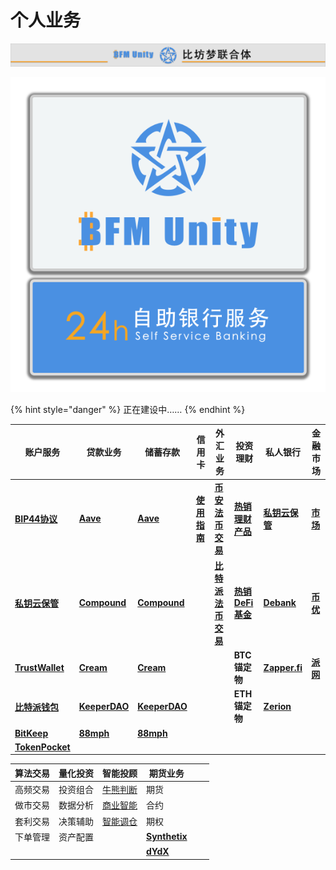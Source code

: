 # 个人业务

![](../../.gitbook/assets/银行牌匾.png)

![](../../.gitbook/assets/银行灯箱.png)

{% hint style="danger" %}
正在建设中……
{% endhint %}

| **账户服务**                                                                                          | **贷款业务**                                      | **储蓄存款**                                      | **信用卡**                                                                       | **外汇业务**                                                                                          | **投资理财**                                                                                         | **私人银行**                                                                                                             | **金融市场**                                                                                        |
| ------------------------------------------------------------------------------------------------- | --------------------------------------------- | --------------------------------------------- | ----------------------------------------------------------------------------- | ------------------------------------------------------------------------------------------------- | ------------------------------------------------------------------------------------------------ | -------------------------------------------------------------------------------------------------------------------- | ----------------------------------------------------------------------------------------------- |
| [**BIP44协议**](https://learnblockchain.cn/2018/09/28/hdwallet/)                                    | [**Aave**](https://app.aave.com/)             | [**Aave**](https://app.aave.com/)             | [**使用指南**](https://www.bfm-unity.com/bfm-trad.-bi-fang-meng-jin-dian/zhe-die) | [**币安法币交易**](https://www.bfm-unity.com/qian-xian/command-room-discovery#chuan-tong-qu-kuai-lian)  | [**热销理财产品**](https://www.bfm-unity.com/qian-xian/command-room-discovery/command-room-eth#defi)   | [**私钥云保管**](https://www.bfm-unity.com/bfm-da-bi-fang-meng-shu-chan/management-cockpit-operation/si-yao-yun-bao-guan) | [**市场**](https://www.bfm-unity.com/qian-xian/management-cockpit-operation/ling-hang-duo-lei-da) |
| [**私钥云保管**](https://www.bfm-unity.com/qian-xian/management-cockpit-operation/si-yao-yun-bao-guan) | [**Compound**](https://app.compound.finance/) | [**Compound**](https://app.compound.finance/) |                                                                               | [**比特派法币交易**](https://www.bfm-unity.com/qian-xian/command-room-discovery#chuan-tong-qu-kuai-lian) | [**热销DeFi基金**](https://www.bfm-unity.com/qian-xian/command-room-discovery/command-room-eth#defi) | [**Debank**](https://debank.com/swap)                                                                                | [**币优**](https://www.biyou.tech/)                                                               |
| [**TrustWallet**](https://trustwallet.com/)                                                       | [**Cream**](https://app.cream.finance/)       | [**Cream**](https://app.cream.finance/)       |                                                                               |                                                                                                   | **BTC锚定物**                                                                                       | [**Zapper.fi**](https://zapper.fi/)                                                                                  | [**派网**](https://www.pionex.cc/zh-CN/sign/ref/NxwM4W0S)                                         |
| [**比特派钱包**](https://bitpie.com/)                                                                  | [**KeeperDAO**](https://app.keeperdao.com/)   | [**KeeperDAO**](https://app.keeperdao.com/)   |                                                                               |                                                                                                   | **ETH锚定物**                                                                                       | [**Zerion**](https://app.zerion.io/exchange)                                                                         |                                                                                                 |
| [**BitKeep**](https://bitkeep.org/)                                                               | [**88mph**](https://88mph.app/)               | [**88mph**](https://88mph.app/)               |                                                                               |                                                                                                   |                                                                                                  |                                                                                                                      |                                                                                                 |
| [**TokenPocket**](https://www.tokenpocket.pro/)                                                   |                                               |                                               |                                                                               |                                                                                                   |                                                                                                  |                                                                                                                      |                                                                                                 |

| 算法交易 | 量化投资 | 智能投顾                                                                                                              | 期货业务                                   |   |   |
| ---- | ---- | ----------------------------------------------------------------------------------------------------------------- | -------------------------------------- | - | - |
| 高频交易 | 投资组合 | [牛熊判断](https://www.bfm-unity.com/qian-xian/management-cockpit-operation/ling-hang-duo-lei-da)                     | 期货                                     |   |   |
| 做市交易 | 数据分析 | [商业智能](https://www.bfm-unity.com/qian-xian/research-institute-development/xiao-bai-xue-cheng/power-bi-jiao-cheng) | 合约                                     |   |   |
| 套利交易 | 决策辅助 | [智能调仓](https://www.bfm-unity.com/qian-xian/management-cockpit-operation/ling-hang-duo-lei-da)                     | 期权                                     |   |   |
| 下单管理 | 资产配置 |                                                                                                                   | [**Synthetix**](https://synthetix.io/) |   |   |
|      |      |                                                                                                                   | [**dYdX**](https://dydx.exchange/)     |   |   |
